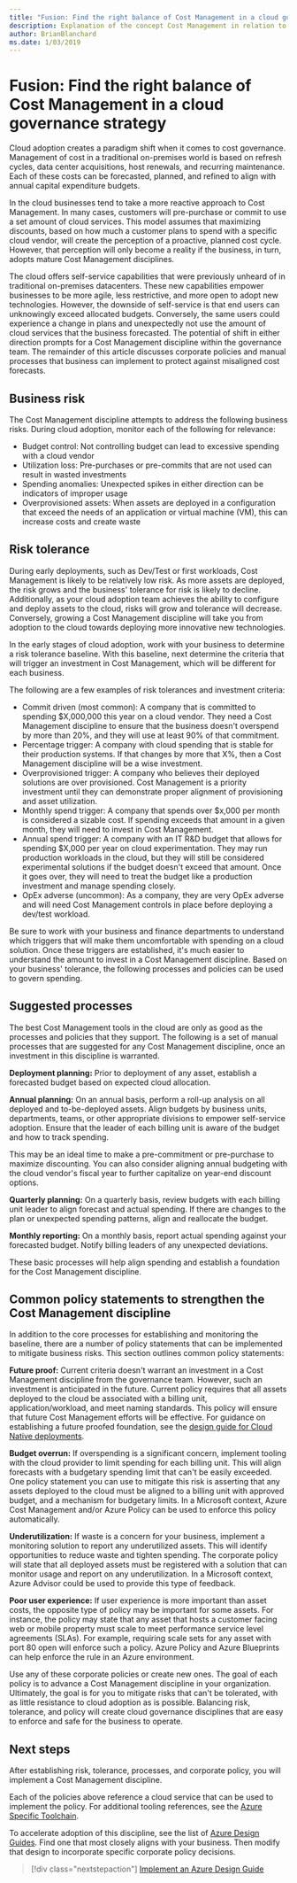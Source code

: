 ```yaml
---
title: "Fusion: Find the right balance of Cost Management in a cloud governance strategy"
description: Explanation of the concept Cost Management in relation to cloud governance
author: BrianBlanchard
ms.date: 1/03/2019
---
```


# Fusion: Find the right balance of Cost Management in a cloud governance strategy

Cloud adoption creates a paradigm shift when it comes to cost governance. Management of cost in a traditional on-premises world is based on refresh cycles, data center acquisitions, host renewals, and recurring maintenance. Each of these costs can be forecasted, planned, and refined to align with annual capital expenditure budgets.

In the cloud businesses tend to take a more reactive approach to Cost Management. In many cases, customers will pre-purchase or commit to use a set amount of cloud services. This model assumes that maximizing discounts, based on how much a customer plans to spend with a specific cloud vendor, will create the perception of a proactive, planned cost cycle. However, that perception will only become a reality if the business, in turn, adopts mature Cost Management disciplines.

The cloud offers self-service capabilities that were previously unheard of in traditional on-premises datacenters. These new capabilities empower businesses to be more agile, less restrictive, and more open to adopt new technologies. However, the downside of self-service is that end users can unknowingly exceed allocated budgets. Conversely, the same users could experience a change in plans and unexpectedly not use the amount of cloud services that the business forecasted. The potential of shift in either direction prompts for a Cost Management discipline within the governance team. The remainder of this article discusses corporate policies and manual processes that business can implement to protect against misaligned cost forecasts.

## Business risk

The Cost Management discipline attempts to address the following business risks. During cloud adoption, monitor each of the following for relevance:

- Budget control: Not controlling budget can lead to excessive spending with a cloud vendor
- Utilization loss: Pre-purchases or pre-commits that are not used can result in wasted investments
- Spending anomalies: Unexpected spikes in either direction can be indicators of improper usage
- Overprovisioned assets: When assets are deployed in a configuration that exceed the needs of an application or virtual machine (VM), this can increase costs and create waste

## Risk tolerance

During early deployments, such as Dev/Test or first workloads, Cost Management is likely to be relatively low risk. As more assets are deployed, the risk grows and the business' tolerance for risk is likely to decline. Additionally, as your cloud adoption team achieves the ability to configure and deploy assets to the cloud, risks will grow and tolerance will decrease. Conversely, growing a Cost Management discipline will take you from adoption to the cloud towards deploying more innovative new technologies.

In the early stages of cloud adoption, work with your business to determine a risk tolerance baseline. With this baseline, next determine the criteria that will trigger an investment in Cost Management, which will be different for each business.

The following are a few examples of risk tolerances and investment criteria:

- Commit driven (most common): A company that is committed to spending $X,000,000 this year on a cloud vendor. They need a Cost Management discipline to ensure that the business doesn't overspend by more than 20%, and they will use at least 90% of that commitment.
- Percentage trigger: A company with cloud spending that is stable for their production systems. If that changes by more that X%, then a Cost Management discipline will be a wise investment.
- Overprovisioned trigger: A company who believes their deployed solutions are over provisioned. Cost Management is a priority investment until they can demonstrate proper alignment of provisioning and asset utilization.
- Monthly spend trigger: A company that spends over $x,000 per month is considered a sizable cost. If spending exceeds that amount in a given month, they will need to invest in Cost Management.
- Annual spend trigger: A company with an IT R&D budget that allows for spending $X,000 per year on cloud experimentation. They may run production workloads in the cloud, but they will still be considered experimental solutions if the budget doesn't exceed that amount. Once it goes over, they will need to treat the budget like a production investment and manage spending closely.
- OpEx adverse (uncommon): As a company, they are very OpEx adverse and will need Cost Management controls in place before deploying a dev/test workload.

Be sure to work with your business and finance departments to understand which triggers that will make them uncomfortable with spending on a cloud solution. Once these triggers are established, it's much easier to understand the amount to invest in a Cost Management discipline. Based on your business' tolerance, the following processes and policies can be used to govern spending.

## Suggested processes

The best Cost Management tools in the cloud are only as good as the processes and policies that they support. The following is a set of manual processes that are suggested for any Cost Management discipline, once an investment in this discipline is warranted.

**Deployment planning:** Prior to deployment of any asset, establish a forecasted budget based on expected cloud allocation.

**Annual planning:** On an annual basis, perform a roll-up analysis on all deployed and to-be-deployed assets. Align budgets by business units, departments, teams, or other appropriate divisions to empower self-service adoption. Ensure that the leader of each billing unit is aware of the budget and how to track spending.

This may be an ideal time to make a pre-commitment or pre-purchase to maximize discounting. You can also consider aligning annual budgeting with the cloud vendor's fiscal year to further capitalize on year-end discount options.

**Quarterly planning:** On a quarterly basis, review budgets with each billing unit leader to align forecast and actual spending. If there are changes to the plan or unexpected spending patterns, align and reallocate the budget.

**Monthly reporting:** On a monthly basis, report actual spending against your forecasted budget. Notify billing leaders of any unexpected deviations.

These basic processes will help align spending and establish a foundation for the Cost Management discipline.

## Common policy statements to strengthen the Cost Management discipline

In addition to the core processes for establishing and monitoring the baseline, there are a number of policy statements that can be implemented to mitigate business risks. This section outlines common policy statements:

**Future proof:** Current criteria doesn't warrant an investment in a Cost Management discipline from the governance team. However, such an investment is anticipated in the future. Current policy requires that all assets deployed to the cloud be associated with a billing unit, application/workload, and meet naming standards. This policy will ensure that future Cost Management efforts will be effective. For guidance on establishing a future proofed foundation, see the [design guide for Cloud Native deployments](../design-guides/future-proof/design-guide.md).

**Budget overrun:** If overspending is a significant concern, implement tooling with the cloud provider to limit spending for each billing unit. This will align forecasts with a budgetary spending limit that can't be easily exceeded. One policy statement you can use to mitigate this risk is asserting that any assets deployed to the cloud must be aligned to a billing unit with approved budget, and a mechanism for budgetary limits. In a Microsoft context, Azure Cost Management and/or Azure Policy can be used to enforce this policy automatically.

**Underutilization:** If waste is a concern for your business, implement a monitoring solution to report any underutilized assets. This will identify opportunities to reduce waste and tighten spending. The corporate policy will state that all deployed assets must be registered with a solution that can monitor usage and report on any underutilization. In a Microsoft context, Azure Advisor could be used to provide this type of feedback.

**Poor user experience:** If user experience is more important than asset costs, the opposite type of policy may be important for some assets. For instance, the policy may state that any asset that hosts a customer facing web or mobile property must scale to meet performance service level agreements (SLAs). For example, requiring scale sets for any asset with port 80 open will enforce such a policy. Azure Policy and Azure Blueprints can help enforce the rule in an Azure environment.

Use any of these corporate policies or create new ones. The goal of each policy is to advance a Cost Management discipline in your organization. Ultimately, the goal is for you to mitigate risks that can't be tolerated, with as little resistance to cloud adoption as is possible. Balancing risk, tolerance, and policy will create cloud governance disciplines that are easy to enforce and safe for the business to operate.

## Next steps

After establishing risk, tolerance, processes, and corporate policy, you will implement a Cost Management discipline.

Each of the policies above reference a cloud service that can be used to implement the policy. For additional tooling references, see the [Azure Specific Toolchain](toolchain.md).

To accelerate adoption of this discipline, see the list of [Azure Design Guides](../design-guides/overview.md). Find one that most closely aligns with your business. Then modify that design to incorporate specific corporate policy decisions.

> [!div class="nextstepaction"]
> [Implement an Azure Design Guide](../design-guides/overview.md)
